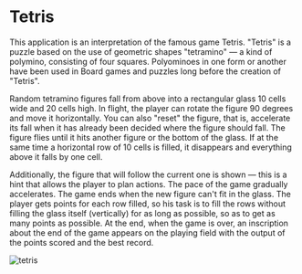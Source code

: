 # Tetris

This application is an interpretation of the famous game Tetris.
"Tetris" is a puzzle based on the use of geometric shapes "tetramino" — a kind of polymino, consisting of four squares. Polyominoes in one form or another have been 
used in Board games and puzzles long before the creation of "Tetris".

Random tetramino figures fall from above into a rectangular glass 10 cells wide and 20 cells high. In flight, the player can rotate the figure 90 degrees and move 
it horizontally. You can also "reset" the figure, that is, accelerate its fall when it has already been decided where the figure should fall. The figure flies until 
it hits another figure or the bottom of the glass. If at the same time a horizontal row of 10 cells is filled, it disappears and everything above it falls by one cell.

Additionally, the figure that will follow the current one is shown — this is a hint that allows the player to plan actions. The pace of the game gradually accelerates. 
The game ends when the new figure can't fit in the glass. The player gets points for each row filled, so his task is to fill the rows without filling the glass itself 
(vertically) for as long as possible, so as to get as many points as possible.
At the end, when the game is over, an inscription about the end of the game appears on the playing field with the output of the points scored and the best record.

![tetris](https://user-images.githubusercontent.com/61186198/108670055-4515e280-74ef-11eb-972f-94b657fff35a.gif)

